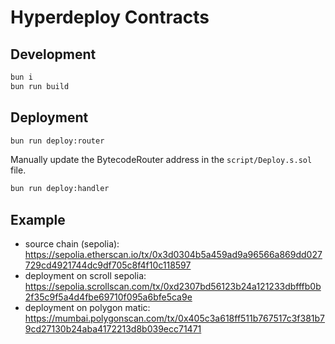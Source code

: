 # Hyperdeploy Contracts

## Development

```sh
bun i
bun run build
```

## Deployment

```sh
bun run deploy:router
```

Manually update the BytecodeRouter address in the `script/Deploy.s.sol` file.

```sh
bun run deploy:handler
```

## Example

- source chain (sepolia):
  https://sepolia.etherscan.io/tx/0x3d0304b5a459ad9a96566a869dd027729cd4921744dc9df705c8f4f10c118597
- deployment on scroll sepolia:
  https://sepolia.scrollscan.com/tx/0xd2307bd56123b24a121233dbfffb0b2f35c9f5a4d4fbe69710f095a6bfe5ca9e
- deployment on polygon matic:
  https://mumbai.polygonscan.com/tx/0x405c3a618ff511b767517c3f381b79cd27130b24aba4172213d8b039ecc71471
